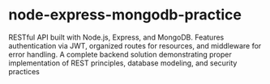 # node-express-mongodb-practice
RESTful API built with Node.js, Express, and MongoDB. Features authentication via JWT, organized routes for resources, and middleware for error handling. A complete backend solution demonstrating proper implementation of REST principles, database modeling, and security practices
